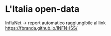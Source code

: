 # L'Italia open-data

InfluNet -> report automatico raggiungibile al link https://fbranda.github.io/INFN-ISS/
